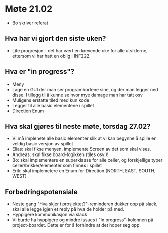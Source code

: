 # Møte 21.02
*   Bo skriver referat

## Hva har vi gjort den siste uken?
*   Lite progresjon - det har vært en krevende uke for alle utviklerne, ettersom vi har hatt en oblig i INF222.

## Hva er "in progress"?
*   Meny
*   Lage en GUI der man ser programkortene sine, og der man legger ned disse. I tillegg til å kunne se hvor mye damage man har tatt osv
*   Muligens erstatte tiled med kun kode
*   Legger til alle basic elementene i spillet
*   Direction Enum

## Hva skal gjøres til neste møte, torsdag 27.02?
*   Vi må implenete alle basic elementer slik at vi kan begynne å spille en veldig basic versjon av spillet
*   Elias: skal fikse menyen, implemente Screen av det som skal vises.
*   Andreas: skal fikse board-logikken (tiles osv.)!
*   Bo: skal implementere en superklasse for alle celler, og forskjellige typer celler/brikker/elementer som finnes i spillet
*   Erik: skal implemetere en Enum for Direction (NORTH, EAST, SOUTH, WEST)

## Forbedringspotensiale
*   Neste gang "Hva skjer i prosjektet?"-reminderen dukker opp på slack, skal alle legge igjen et reply på hva de holder på med.
*   Hyppigere kommunikasjon via slack
*   Vi burde ha hyppigere og mindre issues i "In progress"-kolonnen på project-boardet. Dette er for å forhindre at det hoper seg opp.

